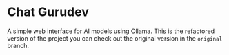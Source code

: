 # Chat Gurudev
A simple web interface for AI models using Ollama. This is the refactored version of the project you can check out the original version in the `original` branch.

